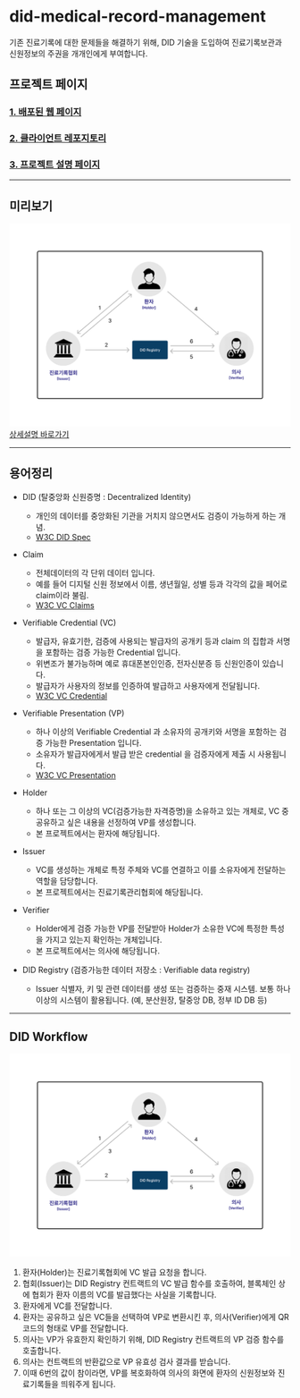# did-medical-record-management

기존 진료기록에 대한 문제들을 해결하기 위해, DID 기술을 도입하여 진료기록보관과 신원정보의 주권을 개개인에게 부여합니다.

## 프로젝트 페이지
### [1. 배포된 웹 페이지](https://dmrs-b910d.web.app)
### [2. 클라이언트 레포지토리](https://github.com/sjhong98/did-client-web)
### [3. 프로젝트 설명 페이지](https://bit.ly/viviviviviid-dmrs)

---


## 미리보기
![Workflow](images/DID.png)
[상세설명 바로가기](https://github.com/viviviviviid/did-medical-record-management/tree/dev?tab=readme-ov-file#did-workflow)

---


## 용어정리

- DID (탈중앙화 신원증명 : Decentralized Identity)
    - 개인의 데이터를 중앙화된 기관을 거치지 않으면서도 검증이 가능하게 하는 개념.
    - [W3C DID Spec](https://www.w3.org/TR/did-core/)

- Claim
    - 전체데이터의 각 단위 데이터 입니다.
    - 예를 들어 디지털 신원 정보에서 이름, 생년월일, 성별 등과 각각의 값을 페어로 claim이라 불림.
    - [W3C VC Claims](https://www.w3.org/TR/vc-data-model/#claims)

- Verifiable Credential (VC)
    - 발급자, 유효기한, 검증에 사용되는 발급자의 공개키 등과  claim 의 집합과 서명을 포함하는 검증 가능한 Credential 입니다.
    - 위변조가 불가능하며 예로 휴대폰본인인증, 전자신분증 등 신원인증이 있습니다.
    - 발급자가 사용자의 정보를 인증하여 발급하고 사용자에게 전달됩니다.
    - [W3C VC Credential](https://www.w3.org/TR/vc-data-model/#credentials)
    
- Verifiable Presentation (VP)
    - 하나 이상의 Verifiable Credential 과 소유자의 공개키와 서명을 포함하는 검증 가능한 Presentation 입니다.
    - 소유자가 발급자에게서 발급 받은 credential 을 검증자에게 제출 시 사용됩니다.
    - [W3C VC Presentation](https://www.w3.org/TR/vc-data-model/#presentations)

- Holder
    - 하나 또는 그 이상의 VC(검증가능한 자격증명)을 소유하고 있는 개체로, VC 중 공유하고 싶은 내용을 선정하여 VP를 생성합니다.
    - 본 프로젝트에서는 환자에 해당됩니다.

- Issuer
    - VC를 생성하는 개체로 특정 주체와 VC를 연결하고 이를 소유자에게 전달하는 역할을 담당합니다.
    - 본 프로젝트에서는 진료기록관리협회에 해당됩니다.

- Verifier
    - Holder에게 검증 가능한 VP를 전달받아 Holder가 소유한 VC에 특정한 특성을 가지고 있는지 확인하는 개체입니다.
    - 본 프로젝트에서는 의사에 해당됩니다.

-  DID Registry (검증가능한 데이터 저장소 : Verifiable data registry)
    -  Issuer 식별자, 키 및 관련 데이터를 생성 또는 검증하는 중재 시스템. 보통 하나 이상의 시스템이 활용됩니다. (예, 분산원장, 탈중앙 DB, 정부 ID DB 등)

---

## DID Workflow

![Workflow](images/DID.png)

1. 환자(Holder)는 진료기록협회에 VC 발급 요청을 합니다.
2. 협회(Issuer)는 DID Registry 컨트랙트의 VC 발급 함수를 호출하여, 블록체인 상에 협회가 환자 이름의 VC를 발급했다는 사실을 기록합니다.
3. 환자에게 VC를 전달합니다.
4. 환자는 공유하고 싶은 VC들을 선택하여 VP로 변환시킨 후, 의사(Verifier)에게 QR코드의 형태로 VP를 전달합니다.
5. 의사는 VP가 유효한지 확인하기 위해, DID Registry 컨트랙트의 VP 검증 함수를 호출합니다.
6. 의사는 컨트랙트의 반환값으로 VP 유효성 검사 결과를 받습니다.
7. 이때 6번의 값이 참이라면, VP를 복호화하여 의사의 화면에 환자의 신원정보와 진료기록들을 띄워주게 됩니다.